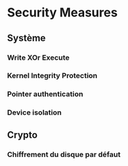 # Security Measures

## Système

### Write XOr Execute

### Kernel Integrity Protection

### Pointer authentication

### Device isolation

## Crypto

### Chiffrement du disque par défaut
